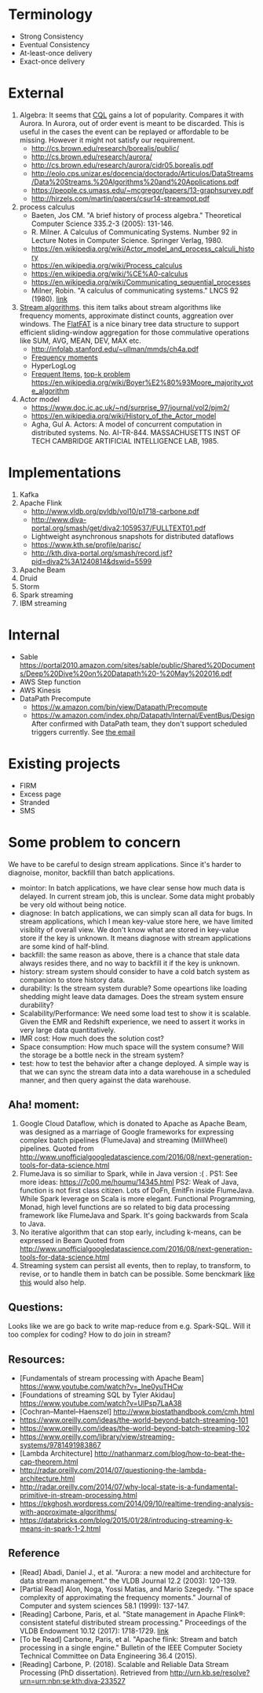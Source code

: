 # Terminology
* Strong Consistency
* Eventual Consistency
* At-least-once delivery
* Exact-once delivery

# External
1. Algebra: It seems that [CQL](https://www.microsoft.com/en-us/research/wp-content/uploads/2016/02/cql.pdf) gains a lot of popularity. Compares it with Aurora. In Aurora, out of order event is meant to be discarded. This is useful in the cases the event can be replayed or affordable to be missing. However it might not satisfy our requirement. 
    * http://cs.brown.edu/research/borealis/public/
    * http://cs.brown.edu/research/aurora/
    * http://cs.brown.edu/research/aurora/cidr05.borealis.pdf
    * http://eolo.cps.unizar.es/docencia/doctorado/Articulos/DataStreams/Data%20Streams.%20Algorithms%20and%20Applications.pdf
    * https://people.cs.umass.edu/~mcgregor/papers/13-graphsurvey.pdf
    * http://hirzels.com/martin/papers/csur14-streamopt.pdf
2. process calculus 
    * Baeten, Jos CM. "A brief history of process algebra." Theoretical Computer Science 335.2-3 (2005): 131-146.
    * R. Milner. A Calculus of Communicating Systems. Number 92 in Lecture Notes in Computer Science. Springer Verlag, 1980.
    * https://en.wikipedia.org/wiki/Actor_model_and_process_calculi_history
    * https://en.wikipedia.org/wiki/Process_calculus
    * https://en.wikipedia.org/wiki/%CE%A0-calculus
    * https://en.wikipedia.org/wiki/Communicating_sequential_processes
    * Milner, Robin. "A calculus of communicating systems." LNCS 92 (1980). [link](https://drive.google.com/open?id=1LGxFKD2nyv0nLDIVYzSZNhcVTg1CdTJP)
3. [Stream algorithms](https://en.wikipedia.org/wiki/Streaming_algorithm). this item talks about stream algorithms like frequency moments, approximate distinct counts, aggreation over windows. The [FlatFAT](http://www.vldb.org/pvldb/vol8/p702-tangwongsan.pdf) is a nice binary tree data structure to support efficient sliding-window aggregation for those commulative operations like SUM, AVG, MEAN, DEV, MAX etc.
    * http://infolab.stanford.edu/~ullman/mmds/ch4a.pdf
    * [Frequency moments](https://m.tau.ac.il/~nogaa/PDFS/amsz4.pdf)
    * HyperLogLog
    * [Frequent Items](https://www.cs.rutgers.edu/~farach/pubs/FrequentStream.pdf), [top-k problem](http://www.cse.ust.hk/~raywong/comp5331/References/EfficientComputationOfFrequentAndTop-kElementsInDataStreams.pdf) https://en.wikipedia.org/wiki/Boyer%E2%80%93Moore_majority_vote_algorithm
9. Actor model 
    * https://www.doc.ic.ac.uk/~nd/surprise_97/journal/vol2/pjm2/
    * https://en.wikipedia.org/wiki/History_of_the_Actor_model
    * Agha, Gul A. Actors: A model of concurrent computation in distributed systems. No. AI-TR-844. MASSACHUSETTS INST OF TECH CAMBRIDGE ARTIFICIAL INTELLIGENCE LAB, 1985.

# Implementations
1. Kafka
2. Apache Flink
    * http://www.vldb.org/pvldb/vol10/p1718-carbone.pdf
    * http://www.diva-portal.org/smash/get/diva2:1059537/FULLTEXT01.pdf
    * Lightweight asynchronous snapshots for distributed dataflows
    * https://www.kth.se/profile/parisc/
    * http://kth.diva-portal.org/smash/record.jsf?pid=diva2%3A1240814&dswid=5599
3. Apache Beam
4. Druid
5. Storm
6. Spark streaming
7. IBM streaming
# Internal
* Sable
https://portal2010.amazon.com/sites/sable/public/Shared%20Documents/Deep%20Dive%20on%20Datapath%20-%20May%202016.pdf
* AWS Step function
* AWS Kinesis
* DataPath Precompute
    * https://w.amazon.com/bin/view/Datapath/Precompute
    * https://w.amazon.com/index.php/Datapath/Internal/EventBus/Design
    After confirmed with DataPath team, they don't support scheduled triggers currently. See [the email](https://code.amazon.com/packages/Zhihaow_work_notes/blobs/mainline/--/logs/Re-%20Is%20there%20any%20Scheduled%20trigger%20for%20DataPath%20Precompute.eml?download=1)
# Existing projects
* FIRM
* Excess page
* Stranded
* SMS
# Some problem to concern
We have to be careful to design stream applications. Since it's harder to diagnoise, monitor, backfill than batch applications. 
* mointor: In batch applications, we have clear sense how much data is delayed. In current stream job, this is unclear. Some data might probably be very old without being notice.  
* diagnose: In batch applications, we can simply scan all data for bugs. In stream applications, which I mean key-value store here, we have limited visiblity of overall view. We don't know what are stored in key-value store if the key is unknown. It means diagnose with stream applications are some kind of half-blind.
* backfill: the same reason as above, there is a chance that stale data always resides there, and no way to backfill it if the key is unknown.
* history: stream system should consider to have a cold batch system as companion to store history data.
* durability: Is the stream system durable? Some opeartions like loading shedding might leave data damages. Does the stream system ensure durability? 
* Scalability/Performance: We need some load test to show it is scalable. Given the EMR and Redshift experience, we need to assert it works in very large data quantitatively.
* IMR cost: How much does the solution cost?
* Space consumption: How much space will the system consume? Will the storage be a bottle neck in the stream system?
* test: how to test the behavior after a change deployed. A simple way is that we can sync the stream data into a data warehouse in a scheduled manner, and then query against the data warehouse.
## Aha! moment:
1. Google Cloud Dataflow, which is donated to Apache as Apache Beam, was designed as a marriage of Google frameworks for expressing complex batch pipelines (FlumeJava) and streaming (MillWheel) pipelines.
    Quoted from http://www.unofficialgoogledatascience.com/2016/08/next-generation-tools-for-data-science.html
2. FlumeJava is so similiar to Spark, while in Java version :( .
    PS1: See more ideas: https://7c00.me/houmu/14345.html
    PS2: Weak of Java, function is not first class citizen. Lots of DoFn, EmitFn inside FlumeJava. While Spark leverage on Scala is more elegant. Functional Programming, Monad, high level functions are so related to big data processing framework like FlumeJava and Spark. It's going backwards from Scala to Java.
3. No iterative algorithm that can stop early, including k-means, can be expressed in Beam
    Quoted from http://www.unofficialgoogledatascience.com/2016/08/next-generation-tools-for-data-science.html
4. Streaming system can persist all events, then to replay, to transform, to revise, or to handle them in batch can be possible. Some benckmark [like this](https://ieeexplore.ieee.org/abstract/document/7841533) would also help.
## Questions:
Looks like we are go back to write map-reduce from e.g. Spark-SQL. Will it too complex for coding?
How to do join in stream?
## Resources:
* [Fundamentals of stream processing with Apache Beam] https://www.youtube.com/watch?v=_lne0yuTHCw
* [Foundations of streaming SQL by Tyler Akidau] https://www.youtube.com/watch?v=UlPsp7LaA38
* [Cochran–Mantel–Haenszel] http://www.biostathandbook.com/cmh.html
* https://www.oreilly.com/ideas/the-world-beyond-batch-streaming-101
* https://www.oreilly.com/ideas/the-world-beyond-batch-streaming-102
* https://www.oreilly.com/library/view/streaming-systems/9781491983867
* [Lambda Architecture] http://nathanmarz.com/blog/how-to-beat-the-cap-theorem.html
* http://radar.oreilly.com/2014/07/questioning-the-lambda-architecture.html
* http://radar.oreilly.com/2014/07/why-local-state-is-a-fundamental-primitive-in-stream-processing.html
* https://pkghosh.wordpress.com/2014/09/10/realtime-trending-analysis-with-approximate-algorithms/
* https://databricks.com/blog/2015/01/28/introducing-streaming-k-means-in-spark-1-2.html

## Reference
* [Read] Abadi, Daniel J., et al. "Aurora: a new model and architecture for data stream management." the VLDB Journal 12.2 (2003): 120-139.
* [Partial Read] Alon, Noga, Yossi Matias, and Mario Szegedy. "The space complexity of approximating the frequency moments." Journal of Computer and system sciences 58.1 (1999): 137-147.
* [Reading] Carbone, Paris, et al. "State management in Apache Flink®: consistent stateful distributed stream processing." Proceedings of the VLDB Endowment 10.12 (2017): 1718-1729. [link](http://www.vldb.org/pvldb/vol10/p1718-carbone.pdf)
* [To be Read] Carbone, Paris, et al. "Apache flink: Stream and batch processing in a single engine." Bulletin of the IEEE Computer Society Technical Committee on Data Engineering 36.4 (2015). 
* [Reading] Carbone, P. (2018). Scalable and Reliable Data Stream Processing (PhD dissertation). Retrieved from http://urn.kb.se/resolve?urn=urn:nbn:se:kth:diva-233527

